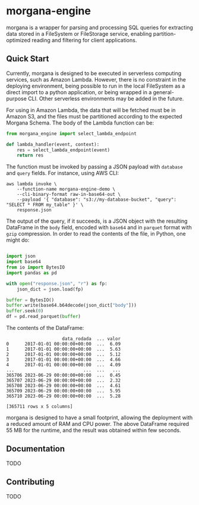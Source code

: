 # morgana-engine

morgana is a wrapper for parsing and processing SQL queries for extracting data stored in a FileSystem or FileStorage service, enabling partition-optimized reading and filtering for client applications.

## Quick Start

Currently, morgana is designed to be executed in serverless computing services, such as Amazon Lambda. However, there is no constraint in the deploying environment, being possible to run in the local FileSystem as a direct import to a python application, or being wrapped in a general-purpose CLI. Other serverless environments may be added in the future.

For using in Amazon Lambda, the data that will be fetched must be in Amazon S3, and the files must be partitioned according to the expected Morgana Schema. The body of the Lambda function can be:


```python
from morgana_engine import select_lambda_endpoint

def lambda_handler(event, context):
    res = select_lambda_endpoint(event)
    return res
```

The function must be invoked by passing a JSON payload with `database` and `query` fields. For instance, using AWS CLI:

```
aws lambda invoke \
    --function-name morgana-engine-demo \
    --cli-binary-format raw-in-base64-out \
    --payload '{ "database": "s3://my-database-bucket", "query": "SELECT * FROM my_table" }' \
    response.json
```

The output of the query, if it succeeds, is a JSON object with the resulting DataFrame in the `body` field, encoded with `base64` and in `parquet` format with `gzip` compression. In order to read the contents of the file, in Python, one might do:

```python

import json
import base64
from io import BytesIO
import pandas as pd

with open("response.json", "r") as fp:
    json_dict = json.load(fp)

buffer = BytesIO()
buffer.write(base64.b64decode(json_dict["body"]))
buffer.seek(0)
df = pd.read_parquet(buffer)

```

The contents of the DataFrame:

```
                     data_rodada  ... valor
0      2017-01-01 00:00:00+00:00  ...  6.09
1      2017-01-01 00:00:00+00:00  ...  5.63
2      2017-01-01 00:00:00+00:00  ...  5.12
3      2017-01-01 00:00:00+00:00  ...  4.66
4      2017-01-01 00:00:00+00:00  ...  4.09
...                          ...  ...   ...
365706 2023-06-29 00:00:00+00:00  ...  0.45
365707 2023-06-29 00:00:00+00:00  ...  2.32
365708 2023-06-29 00:00:00+00:00  ...  4.61
365709 2023-06-29 00:00:00+00:00  ...  5.95
365710 2023-06-29 00:00:00+00:00  ...  5.28

[365711 rows x 5 columns]
```

morgana is designed to have a small footprint, allowing the deployment with a reduced amount of RAM and CPU power. The above DataFrame required 55 MB for the runtime, and the result was obtained within few seconds.

## Documentation

TODO

## Contributing

TODO